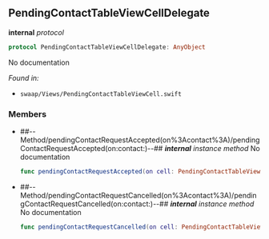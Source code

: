 ## PendingContactTableViewCellDelegate

**internal** *protocol*

```swift
protocol PendingContactTableViewCellDelegate: AnyObject
```

No documentation



*Found in:*

* `swaap/Views/PendingContactTableViewCell.swift`


### Members



* ##--Method/pendingContactRequestAccepted(on%3Acontact%3A)/pendingContactRequestAccepted(on:contact:)--##
	***internal*** *instance method*
	No documentation
	```swift
	func pendingContactRequestAccepted(on cell: PendingContactTableViewCell, contact: ConnectionContact)
	```

* ##--Method/pendingContactRequestCancelled(on%3Acontact%3A)/pendingContactRequestCancelled(on:contact:)--##
	***internal*** *instance method*
	No documentation
	```swift
	func pendingContactRequestCancelled(on cell: PendingContactTableViewCell, contact: ConnectionContact)
	```


